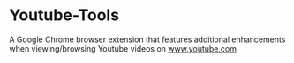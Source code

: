 Youtube-Tools
=============

A Google Chrome browser extension that features additional enhancements when viewing/browsing Youtube videos on www.youtube.com

